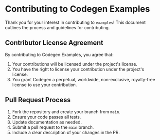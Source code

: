 # Contributing to Codegen Examples

Thank you for your interest in contributing to `examples`! This document outlines the process and guidelines for contributing.

## Contributor License Agreement

By contributing to Codegen Examples, you agree that:

1. Your contributions will be licensed under the project's license.
1. You have the right to license your contribution under the project's license.
1. You grant Codegen a perpetual, worldwide, non-exclusive, royalty-free license to use your contribution.

## Pull Request Process

1. Fork the repository and create your branch from `main`.
1. Ensure your code passes all tests.
1. Update documentation as needed.
1. Submit a pull request to the `main` branch.
1. Include a clear description of your changes in the PR.
